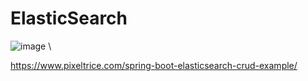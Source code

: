 # ElasticSearch

![image](https://user-images.githubusercontent.com/60578423/211254225-c547f959-b444-4f59-86a7-c84b830a9e44.png) \

https://www.pixeltrice.com/spring-boot-elasticsearch-crud-example/
